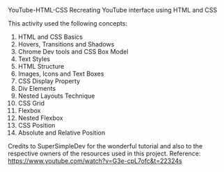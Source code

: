 YouTube-HTML-CSS
Recreating YouTube interface using HTML and CSS

This activity used the following concepts:

1. HTML and CSS Basics
2. Hovers, Transitions and Shadows
3. Chrome Dev tools and CSS Box Model
4. Text Styles
5. HTML Structure
6. Images, Icons and Text Boxes
7. CSS Display Property
8. Div Elements
9. Nested Layouts Technique
10. CSS Grid
11. Flexbox
12. Nested Flexbox
13. CSS Position
14. Absolute and Relative Position

Credits to SuperSimpleDev for the wonderful tutorial and also to the respective owners of the resources used in this project. 
Reference: https://www.youtube.com/watch?v=G3e-cpL7ofc&t=22324s
